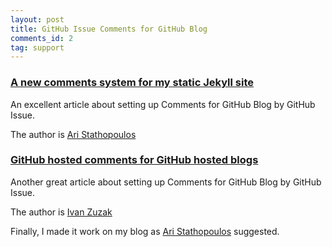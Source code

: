 ```yaml
---
layout: post
title: GitHub Issue Comments for GitHub Blog
comments_id: 2
tag: support
---
```


### [A new comments system for my static Jekyll site](http://aristath.github.io/blog/static-site-comments-using-github-issues-api)

An excellent article about setting up Comments for GitHub Blog by GitHub Issue.

The author is [Ari Stathopoulos](http://aristath.github.io)

### [GitHub hosted comments for GitHub hosted blogs](http://ivanzuzak.info/2011/02/18/github-hosted-comments-for-github-hosted-blogs.html)

Another great article about setting up Comments for GitHub Blog by GitHub Issue.

The author is [Ivan Zuzak](http://ivanzuzak.info/)

Finally, I made it work on my blog as [Ari Stathopoulos](http://aristath.github.io) suggested.
